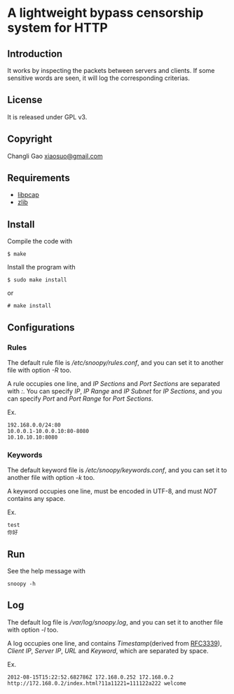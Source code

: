 # A lightweight bypass censorship system for HTTP

## Introduction

It works by inspecting the packets between servers and clients. If some
sensitive words are seen, it will log the corresponding criterias.

## License

It is released under GPL v3.

## Copyright

Changli Gao <xiaosuo@gmail.com>

## Requirements

* [libpcap](http://www.tcpdump.org)
* [zlib](http://www.zlib.net)

## Install

Compile the code with

    $ make

Install the program with

    $ sudo make install

or

    # make install

## Configurations

### Rules

The default rule file is */etc/snoopy/rules.conf*, and you can set it to another
file with option *-R* too.

A rule occupies one line, and *IP Sections* and *Port Sections* are separated
with *:*. You can specify *IP*, *IP Range* and *IP Subnet* for *IP Sections*,
and you can specify *Port* and *Port Range* for *Port Sections*.

Ex.

    192.168.0.0/24:80
    10.0.0.1-10.0.0.10:80-8080
    10.10.10.10:8080

### Keywords

The default keyword file is */etc/snoopy/keywords.conf*, and you can set it to
another file with option *-k* too.

A keyword occupies one line, must be encoded in UTF-8, and must _NOT_ contains
any space.

Ex.

    test
    你好

## Run

See the help message with

    snoopy -h

## Log

The default log file is */var/log/snoopy.log*, and you can set it to another
file with option *-l* too.

A log occupies one line, and contains *Timestamp*(derived from
[RFC3339](http://tools.ietf.org/html/rfc3339)), *Client IP*, *Server IP*,
*URL* and *Keyword*, which are separated by space.

Ex.

    2012-08-15T15:22:52.682786Z 172.168.0.252 172.168.0.2 http://172.168.0.2/index.html?11a11221=111122a222 welcome
